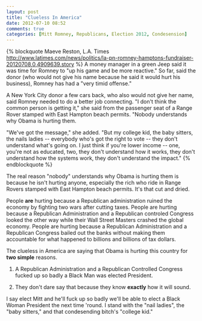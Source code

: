 ```yaml
---
layout: post
title: "Clueless In America"
date: 2012-07-10 08:52
comments: true
categories: [Mitt Romney, Republicans, Election 2012, Condesension]
---
```

{% blockquote Maeve Reston, L.A. Times http://www.latimes.com/news/politics/la-pn-romney-hamptons-fundraiser-20120708,0,4909639.story %}
  A money manager in a green Jeep said it was time for Romney to "up his game and be more reactive." So far, said the donor (who would not give his name because he said it would hurt his business), Romney has had a "very timid offense."

  A New York City donor a few cars back, who also would not give her name, said Romney needed to do a better job connecting. "I don't think the common person is getting it," she said from the passenger seat of a Range Rover stamped with East Hampton beach permits. "Nobody understands why Obama is hurting them.

  "We've got the message," she added. "But my college kid, the baby sitters, the nails ladies -- everybody who's got the right to vote -- they don't understand what's going on. I just think if you're lower income -- one, you're not as educated, two, they don't understand how it works, they don't understand how the systems work, they don't understand the impact."
{% endblockquote %}

The real reason "nobody" understands why Obama is hurting them is because he isn't hurting anyone, especially the rich who ride in Range Rovers stamped with East Hampton beach permits. It's that cut and dried.  

<!-- more -->

People **are** hurting because a Republican administration ruined the economy by fighting two wars after cutting taxes. People are hurting because a Republican Administration and a Republican controled Congress looked the other way while their Wall Street Masters crashed the global economy.  People are hurting because a Republican Administration and a Republican Congress bailed out the banks without making them accountable for what happened to billions and billions of tax dollars. 

The clueless in America are saying that Obama is hurting this country for **two simple** reasons. 

1. A Republican Administration and a Republican Controlled Congress fucked up so badly a Black Man was elected President.

2. They don't dare say that because they know **exactly** how it will sound.

I say elect Mitt and he'll fuck up so badly we'll be able to elect a Black Woman President the next time 'round. I stand with the "nail ladies", the "baby sitters," and that condesending bitch's "college kid."